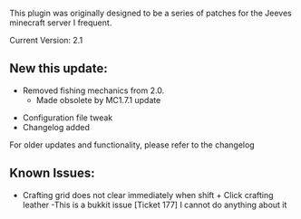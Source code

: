 This plugin was originally designed to be a series of patches for the Jeeves
minecraft server I frequent.


Current Version:
2.1

New this update:
----------------
- Removed fishing mechanics from 2.0.
	- Made obsolete by MC1.7.1 update

+ Configuration file tweak
+ Changelog added

For older updates and functionality, please refer to the changelog

Known Issues:
-------------
 - Crafting grid does not clear immediately when shift + Click crafting leather
	-This is a bukkit issue [Ticket 177] I cannot do anything about it